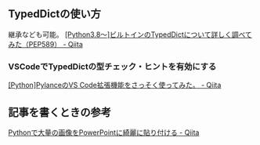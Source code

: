 ## TypedDictの使い方

継承なども可能。
[[Python3.8～]ビルトインのTypedDictについて詳しく調べてみた（PEP589） - Qiita](https://qiita.com/simonritchie/items/63218b0a5c4a3d3632a1)

### VSCodeでTypedDictの型チェック・ヒントを有効にする

[[Python]PylanceのVS Code拡張機能をさっそく使ってみた。 - Qiita](https://qiita.com/simonritchie/items/33ca57cdb5cb2a12ae16)

## 記事を書くときの参考

[Pythonで大量の画像をPowerPointに綺麗に貼り付ける - Qiita](https://qiita.com/mk1600/items/7c5ca04ee4ed56139be0)